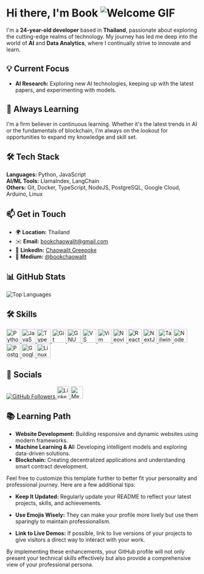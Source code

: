 # Hi there, I'm Book ![Welcome GIF](https://user-images.githubusercontent.com/18350557/176309783-0785949b-9127-417c-8b55-ab5a4333674e.gif)


I'm a **24-year-old developer** based in **Thailand**, passionate about exploring the cutting-edge realms of technology. My journey has led me deep into the world of **AI** and **Data Analytics**, where I continually strive to innovate and learn.



## 💡 Current Focus

- **AI Research:** Exploring new AI technologies, keeping up with the latest papers, and experimenting with models.


## 🌱 Always Learning

I'm a firm believer in continuous learning. Whether it's the latest trends in AI or the fundamentals of blockchain, I'm always on the lookout for opportunities to expand my knowledge and skill set.


## 🛠️ Tech Stack

**Languages:** Python, JavaScript  
**AI/ML Tools:** LlamaIndex, LangChain  
**Others:** Git, Docker, TypeScript, NodeJS, PostgreSQL, Google Cloud, Arduino, Linux


## 📫 Get in Touch

- 🌍 **Location:** Thailand
- ✉️ **Email:** [bookchaowalit@gmail.com](mailto:bookchaowalit@gmail.com)
- 🔗 **LinkedIn:** [Chaowalit Greepoke](https://www.linkedin.com/in/chaowalit-greepoke-b687351a0)
- 📖 **Medium:** [@bookchaowalit](http://www.medium.com/@bookchaowalit)


## 📊 GitHub Stats

![Top Languages](https://github-readme-stats.vercel.app/api/top-langs/?username=bookchaowalit&langs_count=10&title_color=0891b2&text_color=ffffff&icon_color=0891b2&bg_color=1c1917&hide_border=true&locale=en&custom_title=Top%20Languages)



## 🛠️ Skills

<p align="left">
  <a href="https://www.python.org/" target="_blank" rel="noreferrer">
    <img src="https://raw.githubusercontent.com/danielcranney/readme-generator/main/public/icons/skills/python-colored.svg" alt="Python" width="36" height="36" />
  </a>
  <a href="https://developer.mozilla.org/en-US/docs/Web/JavaScript" target="_blank" rel="noreferrer">
    <img src="https://raw.githubusercontent.com/danielcranney/readme-generator/main/public/icons/skills/javascript-colored.svg" alt="JavaScript" width="36" height="36" />
  </a>
  <a href="https://www.typescriptlang.org/" target="_blank" rel="noreferrer">
    <img src="https://raw.githubusercontent.com/danielcranney/readme-generator/main/public/icons/skills/typescript-colored.svg" alt="TypeScript" width="36" height="36" />
  </a>
  <a href="https://git-scm.com/" target="_blank" rel="noreferrer">
    <img src="https://raw.githubusercontent.com/danielcranney/readme-generator/main/public/icons/skills/git-colored.svg" alt="Git" width="36" height="36" />
  </a>
  <a href="https://www.gnu.org/software/bash/" target="_blank" rel="noreferrer">
    <img src="https://raw.githubusercontent.com/danielcranney/readme-generator/main/public/icons/skills/gnubash.svg" alt="GNU Bash" width="36" height="36" />
  </a>
  <a href="https://code.visualstudio.com/" target="_blank" rel="noreferrer">
    <img src="https://raw.githubusercontent.com/danielcranney/readme-generator/main/public/icons/skills/visualstudiocode.svg" alt="VS Code" width="36" height="36" />
  </a>
  <a href="https://www.vim.org/" target="_blank" rel="noreferrer">
    <img src="https://raw.githubusercontent.com/danielcranney/readme-generator/main/public/icons/skills/vim.svg" alt="Vim" width="36" height="36" />
  </a>
  <a href="https://neovim.io/" target="_blank" rel="noreferrer">
    <img src="https://raw.githubusercontent.com/danielcranney/readme-generator/main/public/icons/skills/neovim.svg" alt="Neovim" width="36" height="36" />
  </a>
  <a href="https://reactjs.org/" target="_blank" rel="noreferrer">
    <img src="https://raw.githubusercontent.com/danielcranney/readme-generator/main/public/icons/skills/react-colored.svg" alt="React" width="36" height="36" />
  </a>
  <a href="https://nextjs.org/docs" target="_blank" rel="noreferrer">
    <img src="https://raw.githubusercontent.com/danielcranney/readme-generator/main/public/icons/skills/nextjs-colored.svg" alt="NextJS" width="36" height="36" />
  </a>
  <a href="https://tailwindcss.com/" target="_blank" rel="noreferrer">
    <img src="https://raw.githubusercontent.com/danielcranney/readme-generator/main/public/icons/skills/tailwindcss-colored.svg" alt="TailwindCSS" width="36" height="36" />
  </a>
  <a href="https://nodejs.org/en/" target="_blank" rel="noreferrer">
    <img src="https://raw.githubusercontent.com/danielcranney/readme-generator/main/public/icons/skills/nodejs-colored.svg" alt="NodeJS" width="36" height="36" />
  </a>
  <a href="https://www.postgresql.org/" target="_blank" rel="noreferrer">
    <img src="https://raw.githubusercontent.com/danielcranney/readme-generator/main/public/icons/skills/postgresql-colored.svg" alt="PostgreSQL" width="36" height="36" />
  </a>
  <a href="https://cloud.google.com/" target="_blank" rel="noreferrer">
    <img src="https://raw.githubusercontent.com/danielcranney/readme-generator/main/public/icons/skills/googlecloud-colored.svg" alt="Google Cloud" width="36" height="36" />
  </a>
  <a href="https://www.linux.org" target="_blank" rel="noreferrer">
    <img src="https://raw.githubusercontent.com/danielcranney/readme-generator/main/public/icons/skills/linux-colored.svg" alt="Linux" width="36" height="36" />
  </a>
</p>


## 🔗 Socials

<p align="left">
  <a href="https://www.github.com/bookchaowalit" target="_blank" rel="noreferrer">
    <img src="https://img.shields.io/github/followers/bookchaowalit?logo=github&style=for-the-badge&color=0891b2&labelColor=1c1917" alt="GitHub Followers" />
  </a>
  <a href="https://www.linkedin.com/in/chaowalit-greepoke-b687351a0" target="_blank" rel="noreferrer">
    <img src="https://raw.githubusercontent.com/danielcranney/readme-generator/main/public/icons/socials/linkedin.svg" alt="LinkedIn" width="32" height="32" />
  </a>
  <a href="http://www.medium.com/@bookchaowalit" target="_blank" rel="noreferrer">
    <img src="https://raw.githubusercontent.com/danielcranney/readme-generator/main/public/icons/socials/medium.svg" alt="Medium" width="32" height="32" />
  </a>
</p>



## 📚 Learning Path

- **Website Development:** Building responsive and dynamic websites using modern frameworks.
- **Machine Learning & AI:** Developing intelligent models and exploring data-driven solutions.
- **Blockchain:** Creating decentralized applications and understanding smart contract development.


Feel free to customize this template further to better fit your personality and professional journey. Here are a few additional tips:

- **Keep It Updated:** Regularly update your README to reflect your latest projects, skills, and achievements.
  
- **Use Emojis Wisely:** They can make your profile more lively but use them sparingly to maintain professionalism.
  
- **Link to Live Demos:** If possible, link to live versions of your projects to give visitors a direct way to interact with your work.

By implementing these enhancements, your GitHub profile will not only present your technical skills effectively but also provide a comprehensive view of your professional persona.
